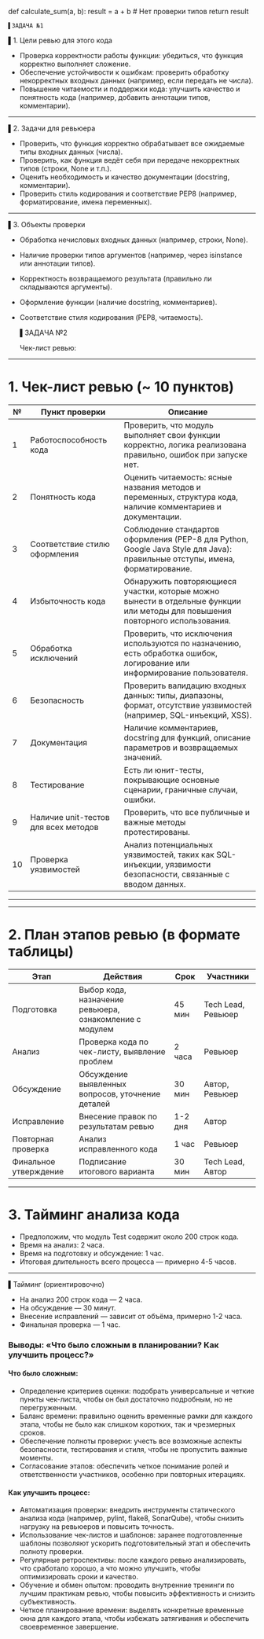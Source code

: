 def calculate_sum(a, b):
    result = a + b  # Нет проверки типов
    return result

    ▌ЗАДАЧА №1
    
▌1. Цели ревью для этого кода

- Проверка корректности работы функции: убедиться, что функция корректно выполняет сложение.
- Обеспечение устойчивости к ошибкам: проверить обработку некорректных входных данных (например, если передать не числа).
- Повышение читаемости и поддержки кода: улучшить качество и понятность кода (например, добавить аннотации типов, комментарии).

---

▌2. Задачи для ревьюера

- Проверить, что функция корректно обрабатывает все ожидаемые типы входных данных (числа).
- Проверить, как функция ведёт себя при передаче некорректных типов (строки, None и т.п.).
- Оценить необходимость и качество документации (docstring, комментарии).
- Проверить стиль кодирования и соответствие PEP8 (например, форматирование, имена переменных).

---

▌3. Объекты проверки

- Обработка нечисловых входных данных (например, строки, None).
- Наличие проверки типов аргументов (например, через isinstance или аннотации типов).
- Корректность возвращаемого результата (правильно ли складываются аргументы).
- Оформление функции (наличие docstring, комментариев).
- Соответствие стиля кодирования (PEP8, читаемость).


    ▌ЗАДАЧА №2

  Чек-лист ревью:

---

# 1. Чек-лист ревью (~ 10 пунктов)

| №  | Пункт проверки | Описание |
|-----|----------------|----------|
| 1  | Работоспособность кода | Проверить, что модуль выполняет свои функции корректно, логика реализована правильно, ошибок при запуске нет. |
| 2  | Понятность кода | Оценить читаемость: ясные названия методов и переменных, структура кода, наличие комментариев и документации. |
| 3  | Соответствие стилю оформления | Соблюдение стандартов оформления (PEP-8 для Python, Google Java Style для Java): правильные отступы, имена, форматирование. |
| 4  | Избыточность кода | Обнаружить повторяющиеся участки, которые можно вынести в отдельные функции или методы для повышения повторного использования. |
| 5  | Обработка исключений | Проверить, что исключения используются по назначению, есть обработка ошибок, логирование или информирование пользователя. |
| 6  | Безопасность | Проверить валидацию входных данных: типы, диапазоны, формат, отсутствие уязвимостей (например, SQL-инъекций, XSS). |
| 7  | Документация | Наличие комментариев, docstring для функций, описание параметров и возвращаемых значений. |
| 8  | Тестирование | Есть ли юнит-тесты, покрывающие основные сценарии, граничные случаи, ошибки. |
| 9  | Наличие unit-тестов для всех методов | Проверить, что все публичные и важные методы протестированы. |
| 10 | Проверка уязвимостей | Анализ потенциальных уязвимостей, таких как SQL-инъекции, уязвимости безопасности, связанные с вводом данных. |

---

---

# 2. План этапов ревью (в формате таблицы)

| Этап | Действия | Срок | Участники |
|-------|------------------------------|---------|--------------|
| Подготовка | Выбор кода, назначение ревьюера, ознакомление с модулем | 45 мин | Tech Lead, Ревьюер |
| Анализ | Проверка кода по чек-листу, выявление проблем | 2 часа | Ревьюер |
| Обсуждение | Обсуждение выявленных вопросов, уточнение деталей | 30 мин | Автор, Ревьюер |
| Исправление | Внесение правок по результатам ревью | 1-2 дня | Автор |
| Повторная проверка | Анализ исправленного кода | 1 час | Ревьюер |
| Финальное утверждение | Подписание итогового варианта | 30 мин | Tech Lead, Автор |

---

# 3. Тайминг анализа кода

- Предположим, что модуль Test содержит около 200 строк кода.
- Время на анализ: 2 часа.
- Время на подготовку и обсуждение: 1 час.
- Итоговая длительность всего процесса — примерно 4-5 часов.

---


▌Тайминг (ориентировочно)

- На анализ 200 строк кода — 2 часа. 
- На обсуждение — 30 минут. 
- Внесение исправлений — зависит от объёма, примерно 1-2 часа. 
- Финальная проверка — 1 час.

### Выводы: «Что было сложным в планировании? Как улучшить процесс?»

#### Что было сложным:
- Определение критериев оценки: подобрать универсальные и четкие пункты чек-листа, чтобы он был достаточно подробным, но не перегруженным.
- Баланс времени: правильно оценить временные рамки для каждого этапа, чтобы не было как слишком коротких, так и чрезмерных сроков.
- Обеспечение полноты проверки: учесть все возможные аспекты безопасности, тестирования и стиля, чтобы не пропустить важные моменты.
- Согласование этапов: обеспечить четкое понимание ролей и ответственности участников, особенно при повторных итерациях.

#### Как улучшить процесс:
- Автоматизация проверки: внедрить инструменты статического анализа кода (например, pylint, flake8, SonarQube), чтобы снизить нагрузку на ревьюеров и повысить точность.
- Использование чек-листов и шаблонов: заранее подготовленные шаблоны позволяют ускорить подготовительный этап и обеспечить полноту проверки.
- Регулярные ретроспективы: после каждого ревью анализировать, что сработало хорошо, а что можно улучшить, чтобы оптимизировать сроки и качество.
- Обучение и обмен опытом: проводить внутренние тренинги по лучшим практикам ревью, чтобы повысить эффективность и снизить субъективность.
- Четкое планирование времени: выделять конкретные временные окна для каждого этапа, чтобы избежать затягивания и обеспечить своевременное завершение.


